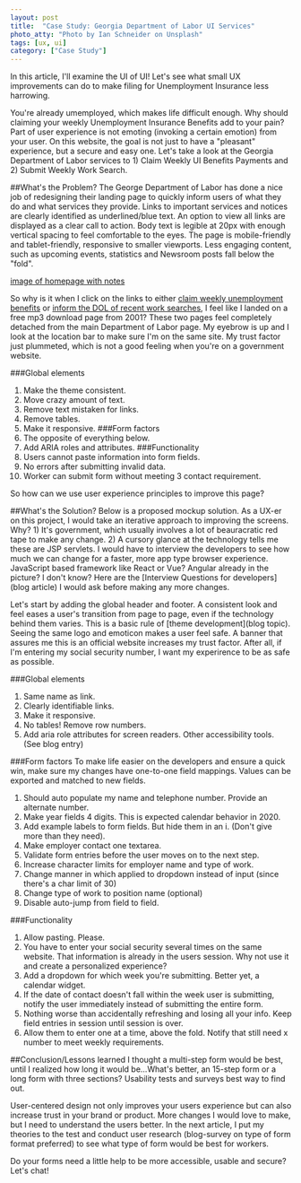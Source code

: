 ```yaml
---
layout: post
title:  "Case Study: Georgia Department of Labor UI Services"
photo_atty: "Photo by Ian Schneider on Unsplash"
tags: [ux, ui]
category: ["Case Study"]
---
```

In this article, I'll examine the UI of UI! Let's see what small UX improvements can do to make filing for Unemployment Insurance less harrowing.

You're already umemployed, which makes life difficult enough. Why should claiming your weekly Unemployment Insurance Benefits add to your pain? Part of user experience is not emoting (invoking a certain emotion) from your user. On this website, the goal is not just to have a "pleasant" experience, but a secure and easy one. Let's take a look at the Georgia Department of Labor services to 1) Claim Weekly UI Benefits Payments and 2) Submit Weekly Work Search.

##What's the Problem?
The George Department of Labor has done a nice job of redesigning their landing page to quickly inform users of what they do and what services they provide. Links to important services and notices are clearly identified as underlined/blue text. An option to view all links are displayed as a clear call to action. Body text is legible at 20px with enough vertical spacing to feel comfortable to the eyes. The page is mobile-friendly and tablet-friendly, responsive to smaller viewports. Less engaging content, such as upcoming events, statistics and Newsroom posts fall below the "fold".

[image of homepage with notes ](https://dol.georgia.gov/)

So why is it when I click on the links to either [claim weekly unemployment benefits](https://www.dol.state.ga.us/WS4-MW5/cics.jsp?TRANSID=BP14&FRMNAME=BP14A) or [inform the DOL of recent work searches](https://www.dol.state.ga.us/Access/Service/SebWorkSearch), I feel like I landed on a free mp3 download page from 2001? These two pages feel completely detached from the main Department of Labor page. My eyebrow is up and I look at the location bar to make sure I'm on the same site. My trust factor just plummeted, which is not a good feeling when you're on a government website.

###Global elements
1. Make the theme consistent.
1. Move crazy amount of text.
1. Remove text mistaken for links.
1. Remove tables.
1. Make it responsive.
###Form factors
1. The opposite of everything below.
1. Add ARIA roles and attributes.
###Functionality
1. Users cannot paste information into form fields.
1. No errors after submitting invalid data.
1. Worker can submit form without meeting 3 contact requirement.

So how can we use user experience principles to improve this page?

##What's the Solution?
Below is a proposed mockup solution. As a UX-er on this project, I would take an iterative approach to improving the screens. Why? 1) It's government, which usually involves a lot of beauracratic red tape to make any change. 2) A cursory glance at the technology tells me these are JSP servlets. I would have to interview the developers to see how much we can change for a faster, more app type browser experience. JavaScript based framework like React or Vue? Angular already in the picture? I don't know? Here are the [Interview Questions for developers](blog article) I would ask before making any more changes.

Let's start by adding the global header and footer. A consistent look and feel eases a user's transition from page to page, even if the technology behind them varies. This is a basic rule of [theme development](blog topic). Seeing the same logo and emoticon makes a user feel safe. A banner that assures me this is an official website increases my trust factor. After all, if I'm entering my social security number, I want my experirence to be as safe as possible.

###Global elements
1. Same name as link.
1. Clearly identifiable links.
1. Make it responsive.
1. No tables! Remove row numbers.
1. Add aria role attributes for screen readers. Other accessibility tools. (See blog entry)

###Form factors
To make life easier on the developers and ensure a quick win, make sure my changes have one-to-one field mappings. Values can be exported and matched to new fields.
1. Should auto populate my name and telephone number. Provide an alternate number.
1. Make year fields 4 digits. This is expected calendar behavior in 2020.
1. Add example labels to form fields. But hide them in an i. (Don't give more than they need).
1. Make employer contact one textarea.
1. Validate form entries before the user moves on to the next step.
1. Increase character limits for employer name and type of work.
1. Change manner in which applied to dropdown instead of input (since there's a char limit of 30)
1. Change type of work to position name (optional)
1. Disable auto-jump from field to field.

###Functionality
1. Allow pasting. Please.
1. You have to enter your social security several times on the same website. That information is already in the users session. Why not use it and create a personalized experience?
1. Add a dropdown for which week you're submitting. Better yet, a calendar widget.
1. If the date of contact doesn't fall within the week user is submitting, notify the user immediately instead of submitting the entire form.
1. Nothing worse than accidentally refreshing and losing all your info. Keep field entries in session until session is over.
1. Allow them to enter one at a time, above the fold. Notify that still need x number to meet weekly requirements.

##Conclusion/Lessons learned
I thought a multi-step form would be best, until I realized how long it would be...What's better, an 15-step form or a long form with three sections? Usability tests and surveys best way to find out.

User-centered design not only improves your users experience but can also increase trust in your brand or product. More changes I would love to make, but I need to understand the users better. In the next article, I put my theories to the test and conduct user research (blog-survey on type of form format  preferred) to see what type of form would be best for workers.


Do your forms need a little help to be more accessible, usable and secure? Let's chat!
